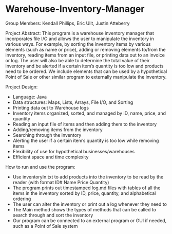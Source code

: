 # Warehouse-Inventory-Manager

Group Members: 
Kendall Phillips, Eric Ulit, Justin Atteberry

Project Abstract: 
This program is a warehouse inventory manager that incorporates file I/O and allows the user to manipulate the inventory in various ways. For example, by sorting the inventory items by various elements (such as name or price), adding or removing elements to/from the inventory, reading items from an input file, or printing data out to an invoice or log. The user will also be able to determine the total value of their inventory and be alerted if a certain item’s quantity is too low and products need to be ordered. We include elements that can be used by a hypothetical Point of Sale or other similar program to externally manipulate the inventory. 

Project Design:
* Language: Java
* Data structures: Maps, Lists, Arrays, File I/O, and Sorting
* Printing data out to Warehouse logs
* Inventory items organized, sorted, and managed by ID, name, price, and quantity
* Reading an input file of items and then adding them to the inventory
* Adding/removing items from the inventory
* Searching through the inventory
* Alerting the user if a certain item’s quantity is too low while removing items
* Flexibility of use for hypothetical businesses/warehouses
* Efficient space and time complexity

How to run and use the program:  
* Use inventoryIn.txt to add products into the inventory to be read by the reader (with format ID# Name Price Quantity)
* The program prints out timestamped log.md files with tables of all the items in the inventory sorted by ID, price, quantity, and alphabetical ordering
* The user can alter the inventory or print out a log whenever they need to
* The Main method shows the types of methods that can be called to search through and sort the inventory
* Our program can be connected to an external program or GUI if needed, such as a Point of Sale system




